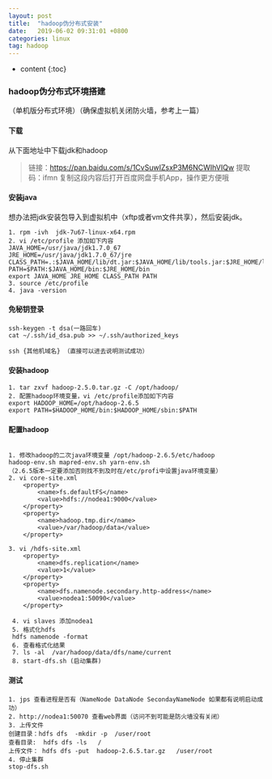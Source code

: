 ```yaml
---
layout: post
title:  "hadoop伪分布式安装"
date:   2019-06-02 09:31:01 +0800
categories: linux
tag: hadoop
---
```


* content
{:toc}


###  hadoop伪分布式环境搭建
（单机版分布式环境）（确保虚拟机关闭防火墙，参考上一篇）
#### 下载
从下面地址中下载jdk和hadoop
> 链接：https://pan.baidu.com/s/1CvSuwIZsxP3M6NCWIhVIQw 
提取码：ifmn 
复制这段内容后打开百度网盘手机App，操作更方便哦

#### 安装java
想办法把jdk安装包导入到虚拟机中（xftp或者vm文件共享），然后安装jdk。
```
1. rpm -ivh  jdk-7u67-linux-x64.rpm
2. vi /etc/profile 添加如下内容
JAVA_HOME=/usr/java/jdk1.7.0_67
JRE_HOME=/usr/java/jdk1.7.0_67/jre
CLASS_PATH=.:$JAVA_HOME/lib/dt.jar:$JAVA_HOME/lib/tools.jar:$JRE_HOME/lib
PATH=$PATH:$JAVA_HOME/bin:$JRE_HOME/bin
export JAVA_HOME JRE_HOME CLASS_PATH PATH
3. source /etc/profile
4. java -version

```
#### 免秘钥登录
```
ssh-keygen -t dsa(一路回车)
cat ~/.ssh/id_dsa.pub >> ~/.ssh/authorized_keys

ssh {其他机域名} （直接可以进去说明测试成功）
```

#### 安装hadoop
```
1. tar zxvf hadoop-2.5.0.tar.gz -C /opt/hadoop/
2. 配置hadoop环境变量，vi /etc/profile添加如下内容
export HADOOP_HOME=/opt/hadoop-2.6.5
export PATH=$HADOOP_HOME/bin:$HADOOP_HOME/sbin:$PATH

```

#### 配置hadoop
```

1. 修改hadoop的二次java环境变量 /opt/hadoop-2.6.5/etc/hadoop  
hadoop-env.sh mapred-env.sh yarn-env.sh 
（2.6.5版本一定要添加否则找不到及时在/etc/profi中设置java环境变量）
2. vi core-site.xml
    <property>
        <name>fs.defaultFS</name>
        <value>hdfs://nodea1:9000</value>
    </property>
    <property>
        <name>hadoop.tmp.dir</name>
        <value>/var/hadoop/data</value>
    </property>

3. vi /hdfs-site.xml
    <property>
        <name>dfs.replication</name>
        <value>1</value>
    </property>
    <property>
        <name>dfs.namenode.secondary.http-address</name>
        <value>nodea1:50090</value>
    </property>

 4. vi slaves 添加nodea1
 5. 格式化hdfs
 hdfs namenode -format 
 6. 查看格式化结果
 7. ls -al  /var/hadoop/data/dfs/name/current
 8. start-dfs.sh (启动集群)
```

#### 测试
```
1. jps 查看进程是否有（NameNode DataNode SecondayNameNode 如果都有说明启动成功）
2. http://nodea1:50070 查看web界面（访问不到可能是防火墙没有关闭）
3. 上传文件
创建目录：hdfs dfs  -mkdir -p  /user/root	
查看目录:  hdfs dfs -ls   /
上传文件： hdfs dfs -put  hadoop-2.6.5.tar.gz   /user/root
4. 停止集群
stop-dfs.sh
```